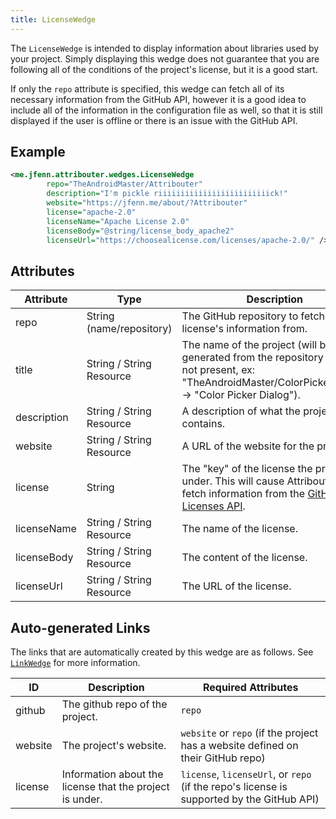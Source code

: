 ```yaml
---
title: LicenseWedge
---
```


The `LicenseWedge` is intended to display information about libraries used by your project. Simply displaying this wedge does not guarantee that you are following all of the conditions of the project's license, but it is a good start.

If only the `repo` attribute is specified, this wedge can fetch all of its necessary information from the GitHub API, however it is a good idea to include all of the information in the configuration file as well, so that it is still displayed if the user is offline or there is an issue with the GitHub API.

## Example

```xml
<me.jfenn.attribouter.wedges.LicenseWedge
        repo="TheAndroidMaster/Attribouter"
        description="I'm pickle riiiiiiiiiiiiiiiiiiiiiiiiick!"
        website="https://jfenn.me/about/?Attribouter"
        license="apache-2.0"
        licenseName="Apache License 2.0"
        licenseBody="@string/license_body_apache2"
        licenseUrl="https://choosealicense.com/licenses/apache-2.0/" />
```

## Attributes

|Attribute|Type|Description|
|-----|-----|-----|
|repo|String (name/repository)|The GitHub repository to fetch the license's information from.|
|title|String / String Resource|The name of the project (will be generated from the repository name if not present, ex: "TheAndroidMaster/ColorPickerDialog" -> "Color Picker Dialog").|
|description|String / String Resource|A description of what the project contains.|
|website|String / String Resource|A URL of the website for the project.|
|license|String|The "key" of the license the project is under. This will cause Attribouter to fetch information from the [GitHub Licenses API](https://developer.github.com/v3/licenses/).|
|licenseName|String / String Resource|The name of the license.|
|licenseBody|String / String Resource|The content of the license.|
|licenseUrl|String / String Resource|The URL of the license.|

## Auto-generated Links

The links that are automatically created by this wedge are as follows. See [`LinkWedge`](./LINK.md) for more information.

|ID|Description|Required Attributes|
|-----|-----|-----|
|github|The github repo of the project.|`repo`|
|website|The project's website.|`website` or `repo` (if the project has a website defined on their GitHub repo)|
|license|Information about the license that the project is under.|`license`, `licenseUrl`, or `repo` (if the repo's license is supported by the GitHub API)|
